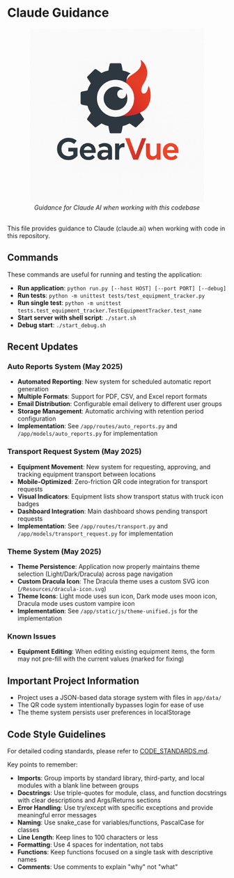 # Claude Guidance

<div align="center">
  <img src="../Resources/gearvue-text.png" alt="GearVue Logo" width="400">
  <br>
  <i>Guidance for Claude AI when working with this codebase</i>
  <br><br>
</div>

This file provides guidance to Claude (claude.ai) when working with code in this repository.

## Commands

These commands are useful for running and testing the application:

- **Run application**: `python run.py [--host HOST] [--port PORT] [--debug]`
- **Run tests**: `python -m unittest tests/test_equipment_tracker.py`
- **Run single test**: `python -m unittest tests.test_equipment_tracker.TestEquipmentTracker.test_name`
- **Start server with shell script**: `./start.sh`
- **Debug start**: `./start_debug.sh`

## Recent Updates

### Auto Reports System (May 2025)
- **Automated Reporting**: New system for scheduled automatic report generation
- **Multiple Formats**: Support for PDF, CSV, and Excel report formats
- **Email Distribution**: Configurable email delivery to different user groups
- **Storage Management**: Automatic archiving with retention period configuration
- **Implementation**: See `/app/routes/auto_reports.py` and `/app/models/auto_reports.py` for implementation

### Transport Request System (May 2025)
- **Equipment Movement**: New system for requesting, approving, and tracking equipment transport between locations
- **Mobile-Optimized**: Zero-friction QR code integration for transport requests
- **Visual Indicators**: Equipment lists show transport status with truck icon badges
- **Dashboard Integration**: Main dashboard shows pending transport requests
- **Implementation**: See `/app/routes/transport.py` and `/app/models/transport_request.py` for implementation

### Theme System (May 2025)
- **Theme Persistence**: Application now properly maintains theme selection (Light/Dark/Dracula) across page navigation
- **Custom Dracula Icon**: The Dracula theme uses a custom SVG icon (`/Resources/dracula-icon.svg`)
- **Theme Icons**: Light mode uses sun icon, Dark mode uses moon icon, Dracula mode uses custom vampire icon
- **Implementation**: See `/app/static/js/theme-unified.js` for the implementation

### Known Issues
- **Equipment Editing**: When editing existing equipment items, the form may not pre-fill with the current values (marked for fixing)

## Important Project Information

- Project uses a JSON-based data storage system with files in `app/data/`
- The QR code system intentionally bypasses login for ease of use
- The theme system persists user preferences in localStorage

## Code Style Guidelines

For detailed coding standards, please refer to [CODE_STANDARDS.md](CODE_STANDARDS.md).

Key points to remember:
- **Imports**: Group imports by standard library, third-party, and local modules with a blank line between groups
- **Docstrings**: Use triple-quotes for module, class, and function docstrings with clear descriptions and Args/Returns sections
- **Error Handling**: Use try/except with specific exceptions and provide meaningful error messages
- **Naming**: Use snake_case for variables/functions, PascalCase for classes
- **Line Length**: Keep lines to 100 characters or less
- **Formatting**: Use 4 spaces for indentation, not tabs
- **Functions**: Keep functions focused on a single task with descriptive names
- **Comments**: Use comments to explain "why" not "what"